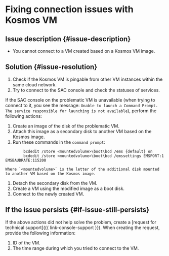 # Fixing connection issues with Kosmos VM



## Issue description {#issue-description}

* You cannot connect to a VM created based on a Kosmos VM image.

## Solution {#issue-resolution}

1. Check if the Kosmos VM is pingable from other VM instances within the same cloud network.
2. Try to connect to the SAC console and check the statuses of services.

If the SAC console on the problematic VM is unavailable (when trying to connect to it, you see the message: `Unable to launch a Command Prompt. The service responsible for launching is not available`), perform the following actions:

1. Create an image of the disk of the problematic VM.
2. Attach this image as a secondary disk to another VM based on the Kosmos image.
3. Run these commands in the ``command prompt``:

```
        bcdedit /store <mountedvolume>\boot\bcd /ems {default} on
        bcdedit /store <mountedvolume>\boot\bcd /emssettings EMSPORT:1 EMSBAUDRATE:115200
```

    Where `<mountedvolume>` is the letter of the additional disk mounted to another VM based on the Kosmos image.

1. Detach the secondary disk from the VM.
2. Create a VM using the modified image as a boot disk.
3. Connect to the newly created VM.

## If the issue persists {#if-issue-still-persists}

If the above actions did not help solve the problem, create a [request for technical support]({{ link-console-support }}).
When creating the request, provide the following information:

1. ID of the VM.
2. The time range during which you tried to connect to the VM.
